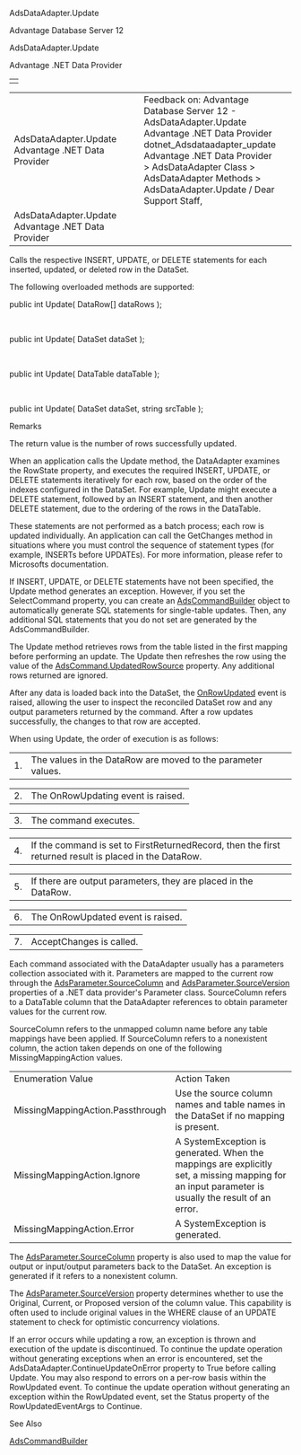 AdsDataAdapter.Update




Advantage Database Server 12  

AdsDataAdapter.Update

Advantage .NET Data Provider

|  |
| --- |
|  |

|  |  |  |  |  |
| --- | --- | --- | --- | --- |
| AdsDataAdapter.Update  Advantage .NET Data Provider |  |  | Feedback on: Advantage Database Server 12 - AdsDataAdapter.Update Advantage .NET Data Provider dotnet\_Adsdataadapter\_update Advantage .NET Data Provider > AdsDataAdapter Class > AdsDataAdapter Methods > AdsDataAdapter.Update / Dear Support Staff, |  |
| AdsDataAdapter.Update  Advantage .NET Data Provider |  |  |  |  |

Calls the respective INSERT, UPDATE, or DELETE statements for each inserted, updated, or deleted row in the DataSet.

The following overloaded methods are supported:

public int Update( DataRow[] dataRows );

 

public int Update( DataSet dataSet );

 

public int Update( DataTable dataTable );

 

public int Update( DataSet dataSet, string srcTable );

Remarks

The return value is the number of rows successfully updated.

When an application calls the Update method, the DataAdapter examines the RowState property, and executes the required INSERT, UPDATE, or DELETE statements iteratively for each row, based on the order of the indexes configured in the DataSet. For example, Update might execute a DELETE statement, followed by an INSERT statement, and then another DELETE statement, due to the ordering of the rows in the DataTable.

These statements are not performed as a batch process; each row is updated individually. An application can call the GetChanges method in situations where you must control the sequence of statement types (for example, INSERTs before UPDATEs). For more information, please refer to Microsofts documentation.

If INSERT, UPDATE, or DELETE statements have not been specified, the Update method generates an exception. However, if you set the SelectCommand property, you can create an [AdsCommandBuilder](dotnet_adscommandbuilder.htm) object to automatically generate SQL statements for single-table updates. Then, any additional SQL statements that you do not set are generated by the AdsCommandBuilder.

The Update method retrieves rows from the table listed in the first mapping before performing an update. The Update then refreshes the row using the value of the [AdsCommand.UpdatedRowSource](dotnet_adscommand_updatedrowsource.htm) property. Any additional rows returned are ignored.

After any data is loaded back into the DataSet, the [OnRowUpdated](dotnet_adsdataadapter_onrowupdated.htm) event is raised, allowing the user to inspect the reconciled DataSet row and any output parameters returned by the command. After a row updates successfully, the changes to that row are accepted.

When using Update, the order of execution is as follows:

|  |  |
| --- | --- |
| 1. | The values in the DataRow are moved to the parameter values. |

|  |  |
| --- | --- |
| 2. | The OnRowUpdating event is raised. |

|  |  |
| --- | --- |
| 3. | The command executes. |

|  |  |
| --- | --- |
| 4. | If the command is set to FirstReturnedRecord, then the first returned result is placed in the DataRow. |

|  |  |
| --- | --- |
| 5. | If there are output parameters, they are placed in the DataRow. |

|  |  |
| --- | --- |
| 6. | The OnRowUpdated event is raised. |

|  |  |
| --- | --- |
| 7. | AcceptChanges is called. |

Each command associated with the DataAdapter usually has a parameters collection associated with it. Parameters are mapped to the current row through the [AdsParameter.SourceColumn](dotnet_adsparameter_sourcecolumn.htm) and [AdsParameter.SourceVersion](dotnet_adsparameter_sourceversion.htm) properties of a .NET data provider's Parameter class. SourceColumn refers to a DataTable column that the DataAdapter references to obtain parameter values for the current row.

SourceColumn refers to the unmapped column name before any table mappings have been applied. If SourceColumn refers to a nonexistent column, the action taken depends on one of the following MissingMappingAction values.

|  |  |
| --- | --- |
| Enumeration Value | Action Taken |
| MissingMappingAction.Passthrough | Use the source column names and table names in the DataSet if no mapping is present. |
| MissingMappingAction.Ignore | A SystemException is generated. When the mappings are explicitly set, a missing mapping for an input parameter is usually the result of an error. |
| MissingMappingAction.Error | A SystemException is generated. |

The [AdsParameter.SourceColumn](dotnet_adsparameter_sourcecolumn.htm) property is also used to map the value for output or input/output parameters back to the DataSet. An exception is generated if it refers to a nonexistent column.

The [AdsParameter.SourceVersion](dotnet_adsparameter_sourceversion.htm) property determines whether to use the Original, Current, or Proposed version of the column value. This capability is often used to include original values in the WHERE clause of an UPDATE statement to check for optimistic concurrency violations.

If an error occurs while updating a row, an exception is thrown and execution of the update is discontinued. To continue the update operation without generating exceptions when an error is encountered, set the AdsDataAdapter.ContinueUpdateOnError property to True before calling Update. You may also respond to errors on a per-row basis within the RowUpdated event. To continue the update operation without generating an exception within the RowUpdated event, set the Status property of the RowUpdatedEventArgs to Continue.

See Also

[AdsCommandBuilder](dotnet_adscommandbuilder.htm)